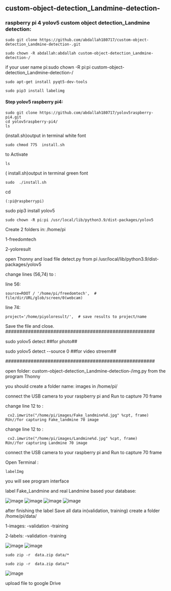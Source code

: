 ## custom-object-detection_Landmine-detection-
### raspberry pi 4 yolov5 custom object detection_Landmine detection: 

```
sudo git clone https://github.com/abdallah180717/custom-object-detection_Landmine-detection-.git

sudo chown -R abdallah:abdallah custom-object-detection_Landmine-detection-/ 
```
if your user name pi:sudo chown -R pi:pi custom-object-detection_Landmine-detection-/

```
sudo apt-get install pyqt5-dev-tools

sudo pip3 install labelimg
```
#### Step  yolov5 raspberry pi4:  

```
sudo git clone https://github.com/abdallah180717/yolov5raspberry-pi4.git
cd yolov5raspberry-pi4/
ls   
```
(install.sh)output in terminal white font

```
sudo chmod 775  install.sh
```
to Activate

```
ls
```
( install.sh)output in terminal green font
```
sudo  ./install.sh
```
cd
```  
(:pi@raspberrypi)
```
sudo pip3 install yolov5
```
sudo chown -R pi:pi /usr/local/lib/python3.9/dist-packages/yolov5
```
Create 2 folders in: /home/pi

1-freedomtech

2-yoloresult

open Thonny and load file detect.py from 
pi /usr/local/lib/python3.9/dist-packages/yolov5

change lines (56,74)  to :

line 56:
```
source=ROOT / '/home/pi/freedomtech',  # file/dir/URL/glob/screen/0(webcam)
```
line 74:

```
project='/home/piyoloresult/',  # save results to project/name
```

Save the file and close.
#####################################################

sudo yolov5 detect                      ##for photo##

sudo yolov5 detect    --source 0       ##for video streem##

#####################################################



open folder: custom-object-detection_Landmine-detection-/img.py from the program  Thonny

you should create a folder name:  images in /home/pi/


connect the USB camera  to your raspberry pi and Run to capture 70 frame 


change line 12 to :
```
 cv2.imwrite("/home/pi/images/Fake_landmine%d.jpg" %cpt, frame) 
RUn//for capturing Fake_landmine 70 image
```
change line 12 to :
```
 cv2.imwrite("/home/pi/images/Landmine%d.jpg" %cpt, frame)
RUn//for capturing Landmine 70 image
```

connect the USB camera  to your raspberry pi and Run to capture 70 frame 

Open Terminal :
```
labelImg  
```
you will see program interface

label Fake_Landmine and real Landmine based your database:


![image](https://github.com/abdallah180717/custom-object-detection_Landmine-detection-/assets/90546119/e6f2ae9b-bb05-45ad-a9c3-bc69a87cb355)
![image](https://github.com/abdallah180717/custom-object-detection_Landmine-detection-/assets/90546119/11cc2a04-984f-4bbf-8c8a-f0c4a59cd926)
![image](https://github.com/abdallah180717/custom-object-detection_Landmine-detection-/assets/90546119/760b62eb-59be-4634-9379-bab7e84daac4)
![image](https://github.com/abdallah180717/custom-object-detection_Landmine-detection-/assets/90546119/0c80742c-03ee-4454-bf8c-6808acd086a5)

after finishing  the label Save all data in(validation,
training)   create a folder  /home/pi/data/

1-images:
-validation
-training

2-labels:
-validation
-training

![image](https://github.com/abdallah180717/custom-object-detection_Landmine-detection-/assets/90546119/489b41cf-ff43-4100-b4bd-ae7ec0de2f40)
![image](https://github.com/abdallah180717/custom-object-detection_Landmine-detection-/assets/90546119/875dbffb-95c8-4638-8c2f-e081f38b9201)

```
sudo zip -r  data.zip data/*
```

```
sudo zip -r  data.zip data/*
```
![image](https://github.com/abdallah180717/custom-object-detection_Landmine-detection-/assets/90546119/d1b2a6c8-b656-4df2-88d7-b2f695e3f606)

upload file to google Drive












